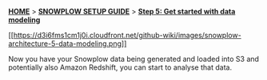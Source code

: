 <a name="top" />

[**HOME**](Home) > [**SNOWPLOW SETUP GUIDE**](Setting-up-Snowplow) > [**Step 5: Get started with data modeling**](getting-started-with-data-modeling)

[[https://d3i6fms1cm1j0i.cloudfront.net/github-wiki/images/snowplow-architecture-5-data-modeling.png]]

Now you have your Snowplow data being generated and loaded into S3 and potentially also Amazon Redshift, you can start to analyse that data.
